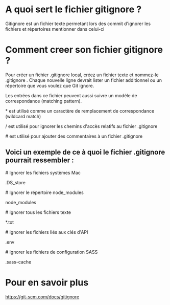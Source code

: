 # A quoi sert le fichier gitignore ?
Gitignore est un fichier texte permetant lors des commit d'ignorer les fichiers et répertoires mentionner dans celui-ci

# Comment creer son fichier gitignore ?
Pour créer un fichier .gitignore local, créez un fichier texte et nommez-le .gitignore . Chaque nouvelle ligne devrait lister un fichier additionnel ou un répertoire que vous voulez que Git ignore.

Les entrées dans ce fichier peuvent aussi suivre un modèle de correspondance (matching pattern).

\* est utilisé comme un caractère de remplacement de correspondance (wildcard match)

/ est utilisé pour ignorer les chemins d'accès relatifs au fichier .gitignore

\# est utilisé pour ajouter des commentaires à un fichier .gitignore

## Voici un exemple de ce à quoi le fichier .gitignore pourrait ressembler :

\# Ignorer les fichiers systèmes Mac

.DS_store

\# Ignorer le répertoire node_modules

node_modules

\# Ignorer tous les fichiers texte

*.txt

\# Ignorer les fichiers liés aux clés d'API

.env

\# Ignorer les fichiers de configuration SASS

.sass-cache

# Pour en savoir plus 
https://git-scm.com/docs/gitignore